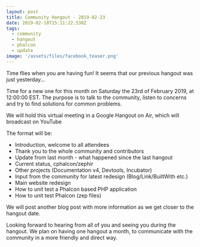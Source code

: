 ```yaml
---
layout: post
title: Community Hangout - 2019-02-23
date: 2019-02-18T15:11:22.530Z
tags:
  - community
  - hangout
  - phalcon
  - update
image: '/assets/files/facebook_teaser.png'
---
```

Time flies when you are having fun! It seems that our previous hangout was just yesterday... 

Time for a new one for this month on Saturday the 23rd of February 2019, at 12:00:00 EST. The purpose is to talk to the community, listen to concerns and try to find solutions for common problems.

We will hold this virtual meeting in a Google Hangout on Air, which will broadcast on YouTube
<!--more-->

The format will be:
- Introduction, welcome to all attendees
- Thank you to the whole community and contributors
- Update from last month - what happened since the last hangout
- Current status, cphalcon/zephir
- Other projects (Documentation v4, Devtools, Incubator)
- Input from the community for latest redesign (Blog/Link/BuiltWith etc.)
- Main website redesign
- How to unit test a Phalcon based PHP application
- How to unit test Phalcon (zep files) 

We will post another blog post with more information as we get closer to the hangout date.

Looking forward to hearing from all of you and seeing you during the hangout. We plan on having one hangout a month, to communicate with the community in a more friendly and direct way.
